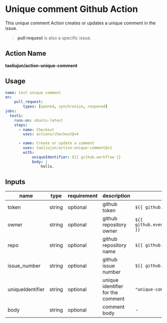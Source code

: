 # Unique comment Github Action

This unique comment Action creates or updates a unique comment in the issue.

> **pull request** is also a specific issue.

## Action Name

**taoliujun/action-unique-comment**

## Usage

```yml
name: test unique comment
on:
    pull_request:
        types: [opened, synchronize, reopened]
jobs:
  test1:
    runs-on: ubuntu-latest
    steps:
      - name: Checkout
        uses: actions/checkout@v4

      - name: Create or update a comment
        uses: taoliujun/action-unique-comment@v1
        with:
            uniqueIdentifier: ${{ github.workflow }}
            body: |
                hello.
```

## Inputs

| name | type | requirement | description | default |
| --- | --- | --- | --- | --- |
| token | string | optional | github token | `${{ github.token }}` |
| owner | string | optional | github repository owner | `${{ github.event.repository.owner.login }}` |
| repo | string | optional | github repository name | `${{ github.event.repository.name }}` |
| issue_number | string | optional | github issue number | `${{ github.event.number }}` |
| uniqueIdentifier | string | optional | unique identifier for the comment | `"unique-comment"` |
| body | string | optional | comment body | - |